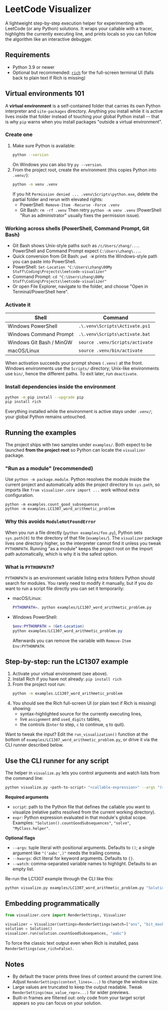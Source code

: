 ﻿# LeetCode Visualizer

A lightweight step-by-step execution helper for experimenting with LeetCode (or any Python) solutions. It wraps your callable with a tracer, highlights the currently executing line, and prints locals so you can follow the algorithm like an interactive debugger.

## Requirements
- Python 3.9 or newer
- Optional but recommended: [`rich`](https://github.com/Textualize/rich) for the full-screen terminal UI (falls back to plain text if Rich is missing)

## Virtual environments 101
A **virtual environment** is a self-contained folder that carries its own Python interpreter and `site-packages` directory. Anything you install while it is active lives inside that folder instead of touching your global Python install -- that is why `pip` warns when you install packages "outside a virtual environment".

### Create one
1. Make sure Python is available:
   ```bash
   python --version
   ```
   On Windows you can also try `py --version`.
2. From the project root, create the environment (this copies Python into `.venv/`):
   ```bash
   python -m venv .venv
   ```
   If you hit `Permission denied ... .venv\Scripts\python.exe`, delete the partial folder and rerun with elevated rights:
   - PowerShell: `Remove-Item -Recurse -Force .venv`
   - Git Bash: `rm -rf .venv`
   Then retry `python -m venv .venv` (PowerShell "Run as administrator" usually fixes the permission issue).

### Working across shells (PowerShell, Command Prompt, Git Bash)
- Git Bash shows Unix-style paths such as `/c/Users/zhang/...`. PowerShell and Command Prompt expect `C:\Users\zhang\...`.
- Quick conversion from Git Bash: `pwd -W` prints the Windows-style path you can paste into PowerShell.
- PowerShell: `Set-Location "C:\Users\zhang\00My Stuff\Coding\Projects\leetcode-visualizer"`
- Command Prompt: `cd "C:\Users\zhang\00My Stuff\Coding\Projects\leetcode-visualizer"`
- Or open File Explorer, navigate to the folder, and choose "Open in Terminal/PowerShell here".

### Activate it
| Shell | Command |
|-------|---------|
| Windows PowerShell | `.\.venv\Scripts\Activate.ps1` |
| Windows Command Prompt | `.\.venv\Scripts\activate.bat` |
| Windows Git Bash / MinGW | `source .venv/Scripts/activate` |
| macOS/Linux | `source .venv/bin/activate` |

When activation succeeds your prompt shows `(.venv)` at the front. Windows environments use the `Scripts/` directory; Unix-like environments use `bin/`, hence the different paths. To exit later, run `deactivate`.

### Install dependencies inside the environment
```bash
python -m pip install --upgrade pip
pip install rich
```

Everything installed while the environment is active stays under `.venv/`; your global Python remains untouched.

## Running the examples
The project ships with two samples under `examples/`. Both expect to be launched **from the project root** so Python can locate the `visualizer` package.

### "Run as a module" (recommended)
Use `python -m package.module`. Python resolves the module inside the current project and automatically adds the project directory to `sys.path`, so imports like `from visualizer.core import ...` work without extra configuration.

```
python -m examples.count_good_subsequences
python -m examples.LC1307_word_arithmetic_problem
```

### Why this avoids `ModuleNotFoundError`
When you run a file directly (`python examples/foo.py`), Python sets `sys.path[0]` to the directory of that file (`examples/`). The `visualizer` package lives one directory higher, so the interpreter cannot find it unless you tweak `PYTHONPATH`. Running "as a module" keeps the project root on the import path automatically, which is why it is the safest option.

### What is `PYTHONPATH`?
`PYTHONPATH` is an environment variable listing extra folders Python should search for modules. You rarely need to modify it manually, but if you do want to run a script file directly you can set it temporarily:
- macOS/Linux:
  ```bash
  PYTHONPATH=. python examples/LC1307_word_arithmetic_problem.py
  ```
- Windows PowerShell:
  ```powershell
  $env:PYTHONPATH = (Get-Location)
  python examples/LC1307_word_arithmetic_problem.py
  ```
  Afterwards you can remove the variable with `Remove-Item Env:PYTHONPATH`.

## Step-by-step: run the LC1307 example
1. Activate your virtual environment (see above).
2. Install Rich if you have not already: `pip install rich`
3. From the project root run:
   ```bash
   python -m examples.LC1307_word_arithmetic_problem
   ```
4. You should see the Rich full-screen UI (or plain text if Rich is missing) showing:
   - syntax-highlighted source for the currently executing lines,
   - live `assignment` and `used_digits` tables,
   - the controls (`Enter` to step, `c` to continue, `q` to quit).

Want to tweak the input? Edit the `run_visualization()` function at the bottom of `examples/LC1307_word_arithmetic_problem.py`, or drive it via the CLI runner described below.

## Use the CLI runner for any script
The helper in `visualize.py` lets you control arguments and watch lists from the command line:

```bash
python visualize.py <path-to-script> "<callable-expression>" --args "(<positional-args>)" --kwargs "{<keyword-args>}" --watch var1,var2
```

**Required arguments**
- `script`: path to the Python file that defines the callable you want to visualize (relative paths resolved from the current working directory).
- `expr`: Python expression evaluated in that module's global scope. Examples: `"Solution().countGoodSubsequences"`, `"solve"`, `"MyClass.helper"`.

**Optional flags**
- `--args`: tuple literal with positional arguments. Defaults to `()`; a single argument like `"('aabc',)"` needs the trailing comma.
- `--kwargs`: dict literal for keyword arguments. Defaults to `{}`.
- `--watch`: comma-separated variable names to highlight. Defaults to an empty list.

Re-run the LC1307 example through the CLI like this:

```bash
python visualize.py examples/LC1307_word_arithmetic_problem.py "Solution().isSolvable" --args "(['SEND','MORE'],'MONEY')" --watch assignment,used_digits,column,word_index,carry
```

## Embedding programmatically
```python
from visualizer.core import RenderSettings, Visualizer

visualizer = Visualizer(settings=RenderSettings(watch=["ans", "bit_mask"]))
solution = Solution()
visualizer.run(solution.countGoodSubsequences, "aabc")
```

To force the classic text output even when Rich is installed, pass `RenderSettings(use_rich=False)`.

## Notes
- By default the tracer prints three lines of context around the current line. Adjust `RenderSettings(context_lines=...)` to change the window size.
- Large values are truncated to keep the output readable. Tweak `RenderSettings(max_value_repr=...)` for wider previews.
- Built-in frames are filtered out: only code from your target script appears so you can focus on your solution.
